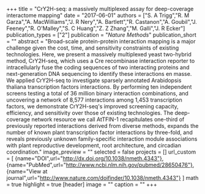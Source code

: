 +++
title = "CrY2H-seq: a massively multiplexed assay for deep-coverage interactome mapping"
date = "2017-06-01"
authors = ["S. A Trigg","R. M Garza","A. MacWilliams","J. R Nery","A. Bartlett","R. Castanon","A. Goubil","J. Feeney","R. O'Malley","S. C Huang","Z. Z Zhang","M. Galli","J. R Ecker"]
publication_types = ["2"]
publication = "_Nature Methods_"
publication_short = ""
abstract = "Broad-scale protein-protein interaction mapping is a major challenge given the cost, time, and sensitivity constraints of existing technologies. Here, we present a massively multiplexed yeast two-hybrid method, CrY2H-seq, which uses a Cre recombinase interaction reporter to intracellularly fuse the coding sequences of two interacting proteins and next-generation DNA sequencing to identify these interactions en masse. We applied CrY2H-seq to investigate sparsely annotated Arabidopsis thaliana transcription factors interactions. By performing ten independent screens testing a total of 36 million binary interaction combinations, and uncovering a network of 8,577 interactions among 1,453 transcription factors, we demonstrate CrY2H-seq's improved screening capacity, efficiency, and sensitivity over those of existing technologies. The deep-coverage network resource we call AtTFIN-1 recapitulates one-third of previously reported interactions derived from diverse methods, expands the number of known plant transcription factor interactions by three-fold, and reveals previously unknown family-specific interaction module associations with plant reproductive development, root architecture, and circadian coordination."
image_preview = ""
selected = false
projects = []
url_custom = [ {name="DOI",url="http://dx.doi.org/10.1038/nmeth.4343"},
{name="PubMed",url="http://www.ncbi.nlm.nih.gov/pubmed/28650476"},
{name="View at journal",url="http://www.nature.com/doifinder/10.1038/nmeth.4343"}
 ] 
math = true
highlight = true
[header]
image = ""
caption = ""
+++

